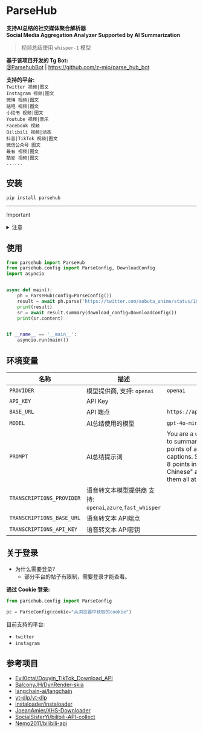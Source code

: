 # ParseHub

**支持AI总结的社交媒体聚合解析器**  
**Social Media Aggregation Analyzer Supported by AI Summarization**

> 视频总结使用 `whisper-1` 模型

**基于该项目开发的 Tg Bot:**   
[@ParsehubBot](https://t.me/ParsehubBot) | https://github.com/z-mio/parse_hub_bot

**支持的平台:**  
`Twitter 视频|图文`  
`Instagram 视频|图文`  
`微博 视频|图文`  
`贴吧 视频|图文`  
`小红书 视频|图文`  
`Youtube 视频|音乐`  
`Facebook 视频`  
`Bilibili 视频|动态`  
`抖音|TikTok 视频|图文`  
`微信公众号 图文`  
`最右 视频|图文`  
`酷安 视频|图文`  
`......`

## 安装

`pip install parsehub`

---

> [!IMPORTANT]
><details>
><summary>注意</summary>
>
>Linux用户在导入skia-python包时可能会遇到以下报错
>
>```bash
>libGL.so.1: cannot open shared object file: No such file or directory
>```
>
>Windows用户在缺少Microsoft Visual C++ Runtime时可能会遇到以下报错
>
>```commandline
>ImportError: DLL load failed while importing skia: The specified module could not be found.
>```
>
>## 解决方法
>
>> ubuntu用户
>
>```bash
># Ubuntu 22 安装
>apt install libgl1-mesa-glx
># Ubuntu 24 安装
>apt install libgl1 libglx-mesa0
>```
>
>> ArchLinux用户
>
>```bash
>pacman -S libgl
>```
>
>> centos用户
>
>```bash
>yum install mesa-libGL -y
>```
>
>> Windows用户
>
>下载链接[Microsoft Visual C++ 2015 Redistributable Update 3 RC](microsoft.com/en-US/download/details.aspx?id=52685)
>
>
></details>

## 使用

```python
from parsehub import ParseHub
from parsehub.config import ParseConfig, DownloadConfig
import asyncio


async def main():
    ph = ParseHub(config=ParseConfig())
    result = await ph.parse('https://twitter.com/aobuta_anime/status/1827284717848424696')
    print(result)
    sr = await result.summary(download_config=DownloadConfig())
    print(sr.content)


if __name__ == '__main__':
    asyncio.run(main())
```

## 环境变量

| 名称                        | 描述                                             | 默认值                                                                                                                                                                        |
|---------------------------|------------------------------------------------|----------------------------------------------------------------------------------------------------------------------------------------------------------------------------|
| `PROVIDER`                | 模型提供商, 支持: `openai`                            | `openai`                                                                                                                                                                   |
| `API_KEY`                 | API Key                                        |                                                                                                                                                                            |
| `BASE_URL`                | API 端点                                         | `https://api.openai.com/v1`                                                                                                                                                |
| `MODEL`                   | AI总结使用的模型                                      | `gpt-4o-mini`                                                                                                                                                              |
| `PROMPT`                  | AI总结提示词                                        | You are a useful assistant to summarize the main points of articles and video captions. Summarize 3 to 8 points in "Simplified Chinese" and summarize them all at the end. ||                       |                                                                          |                                                                                                                                                                            |
| `TRANSCRIPTIONS_PROVIDER` | 语音转文本模型提供商 支持: `openai`,`azure`,`fast_whisper` |                                                                                                                                                                            ||                       |                                                                          |                                                                                                                                                                            |
| `TRANSCRIPTIONS_BASE_URL` | 语音转文本 API端点                                    |                                                                                                                                                                            ||                       |                                                                          |                                                                                                                                                                            |
| `TRANSCRIPTIONS_API_KEY`  | 语音转文本 API密钥                                    |                                                                                                                                                                            ||                       |                                                                          |                                                                                                                                                                            |

## 关于登录

- 为什么需要登录?
    - 部分平台的帖子有限制，需要登录才能查看。

**通过 Cookie 登录:**

```python
from parsehub.config import ParseConfig

pc = ParseConfig(cookie="从浏览器中获取的cookie")
```

目前支持的平台:

- `twitter`
- `instagram`

## 参考项目

- [Evil0ctal/Douyin_TikTok_Download_API](https://github.com/Evil0ctal/Douyin_TikTok_Download_API)
- [BalconyJH/DynRender-skia](https://github.com/BalconyJH/DynRender-skia)
- [langchain-ai/langchain](https://github.com/langchain-ai/langchain)
- [yt-dlp/yt-dlp](https://github.com/yt-dlp/yt-dlp)
- [instaloader/instaloader](https://github.com/instaloader/instaloader)
- [JoeanAmier/XHS-Downloader](https://github.com/JoeanAmier/XHS-Downloader)
- [SocialSisterYi/bilibili-API-collect](https://github.com/SocialSisterYi/bilibili-API-collect)
- [Nemo2011/bilibili-api](https://github.com/Nemo2011/bilibili-api)